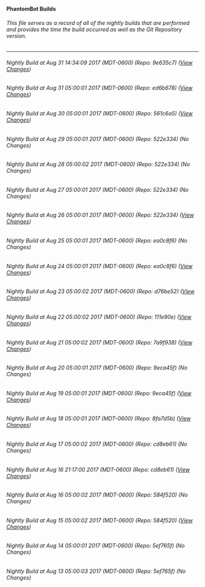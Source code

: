 **PhantomBot Builds**

###### This file serves as a record of all of the nightly builds that are performed and provides the time the build occurred as well as the Git Repository version.
-------------------------------------------------------------------------------------------------------------
###### Nightly Build at Aug 31 14:34:09 2017 (MDT-0600) (Repo: 9e635c7) ([View Changes](https://github.com/PhantomBot/PhantomBot/compare/ed6b678...9e635c7))
###### Nightly Build at Aug 31 05:00:01 2017 (MDT-0600) (Repo: ed6b678) ([View Changes](https://github.com/PhantomBot/PhantomBot/compare/561c6a5...ed6b678))
###### Nightly Build at Aug 30 05:00:01 2017 (MDT-0600) (Repo: 561c6a5) ([View Changes](https://github.com/PhantomBot/PhantomBot/compare/522e334...561c6a5))
###### Nightly Build at Aug 29 05:00:01 2017 (MDT-0600) (Repo: 522e334) (No Changes)
###### Nightly Build at Aug 28 05:00:02 2017 (MDT-0600) (Repo: 522e334) (No Changes)
###### Nightly Build at Aug 27 05:00:01 2017 (MDT-0600) (Repo: 522e334) (No Changes)
###### Nightly Build at Aug 26 05:00:01 2017 (MDT-0600) (Repo: 522e334) ([View Changes](https://github.com/PhantomBot/PhantomBot/compare/ea0c8f6...522e334))
###### Nightly Build at Aug 25 05:00:01 2017 (MDT-0600) (Repo: ea0c8f6) (No Changes)
###### Nightly Build at Aug 24 05:00:01 2017 (MDT-0600) (Repo: ea0c8f6) ([View Changes](https://github.com/PhantomBot/PhantomBot/compare/d76be52...ea0c8f6))
###### Nightly Build at Aug 23 05:00:02 2017 (MDT-0600) (Repo: d76be52) ([View Changes](https://github.com/PhantomBot/PhantomBot/compare/111e90e...d76be52))
###### Nightly Build at Aug 22 05:00:02 2017 (MDT-0600) (Repo: 111e90e) ([View Changes](https://github.com/PhantomBot/PhantomBot/compare/7a9f938...111e90e))
###### Nightly Build at Aug 21 05:00:02 2017 (MDT-0600) (Repo: 7a9f938) ([View Changes](https://github.com/PhantomBot/PhantomBot/compare/9eca45f...7a9f938))
###### Nightly Build at Aug 20 05:00:01 2017 (MDT-0600) (Repo: 9eca45f) (No Changes)
###### Nightly Build at Aug 19 05:00:01 2017 (MDT-0600) (Repo: 9eca45f) ([View Changes](https://github.com/PhantomBot/PhantomBot/compare/8fa7d5b...9eca45f))
###### Nightly Build at Aug 18 05:00:01 2017 (MDT-0600) (Repo: 8fa7d5b) ([View Changes](https://github.com/PhantomBot/PhantomBot/compare/cd8eb61...8fa7d5b))
###### Nightly Build at Aug 17 05:00:02 2017 (MDT-0600) (Repo: cd8eb61) (No Changes)
###### Nightly Build at Aug 16 21:17:00 2017 (MDT-0600) (Repo: cd8eb61) ([View Changes](https://github.com/PhantomBot/PhantomBot/compare/584f520...cd8eb61))
###### Nightly Build at Aug 16 05:00:02 2017 (MDT-0600) (Repo: 584f520) (No Changes)
###### Nightly Build at Aug 15 05:00:02 2017 (MDT-0600) (Repo: 584f520) ([View Changes](https://github.com/PhantomBot/PhantomBot/compare/5ef765f...584f520))
###### Nightly Build at Aug 14 05:00:01 2017 (MDT-0600) (Repo: 5ef765f) (No Changes)
###### Nightly Build at Aug 13 05:00:03 2017 (MDT-0600) (Repo: 5ef765f) (No Changes)
